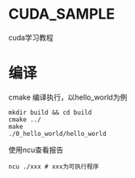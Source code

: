 # CUDA_SAMPLE
cuda学习教程


# 编译

cmake 编译执行，以hello_world为例
```
mkdir build && cd build
cmake ../
make
./0_hello_world/hello_world
```

使用ncu查看报告
```
ncu ./xxx # xxx为可执行程序
```
